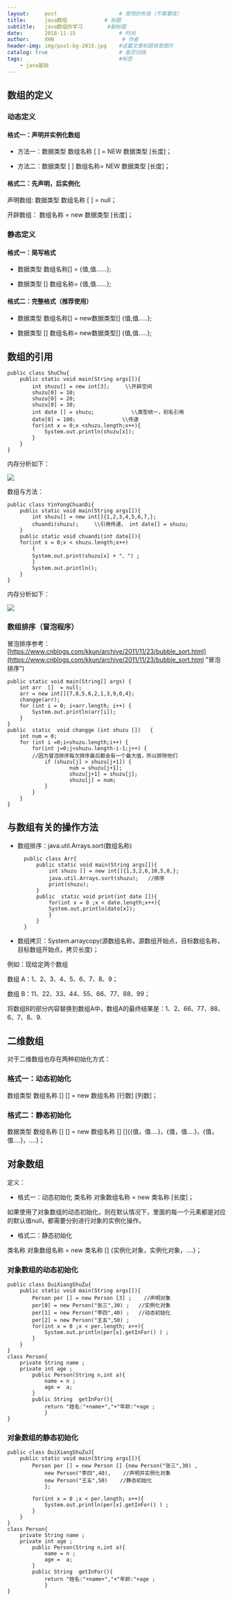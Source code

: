 ```yaml
---
layout:     post                    # 使用的布局（不需要改）
title:      java数组            # 标题 
subtitle:   java数组的学习        #副标题
date:       2018-11-15              # 时间
author:     XHN                      # 作者
header-img: img/post-bg-2015.jpg    #这篇文章标题背景图片
catalog: true                       # 是否归档
tags:                               #标签
    - java基础
---
```



## 数组的定义 ##

### 动态定义 ###
#### 格式一：声明并实例化数组 ####



- 方法一：数据类型 数组名称 [ ] = NEW 数据类型 [长度]；



- 方法二：数据类型 [ ] 数组名称= NEW 数据类型 [长度]；

#### 格式二：先声明，后实例化 ####

声明数组:	数据类型 数组名称 [ ] = null；

开辟数组：	数组名称 = new 数据类型 [长度]；


### 静态定义 ###
#### 格式一：简写格式 ####



- 数据类型 数组名称[] = {值,值……};


- 数据类型 [] 数组名称= {值,值……};

#### 格式二：完整格式（推荐使用） ####



- 数据类型 数组名称[] = new数据类型[] {值,值…..};



- 数据类型 [] 数组名称= new数据类型[] {值,值…..};


## 数组的引用 ##

 
	public class ShuChu{
		public static void main(String args[]){
			int shuzu[] = new int[3];     \\开辟空间
	        shuzu[0] = 10;
	        shuzu[0] = 20;
	        shuzu[0] = 30;
	        int date [] = shuzu;            \\类型统一，别名引用
	        date[0] = 100;               \\传递
			for(int x = 0;x <shuzu.length;x++){
				System.out.println(shuzu[x]);
			}
		}
	}


内存分析如下：

![](https://i.imgur.com/IBykvpc.png)




数组与方法：

	public class YinYongChuanDi{
		public static void main(String args[]){
			int shuzu[] = new int[]{1,2,3,4,5,6,7,};
			chuandi(shuzu);     \\引用传递， int date[] = shuzu;
		}
		public static void chuandi(int date[]){
		for(int x = 0;x < shuzu.length;x++)
			{
			System.out.print(shuzu[x] + "、") ;
			}
			System.out.println();
		}
	}


内存分析如下：

![](https://i.imgur.com/eqNC2Bk.png)


### 数组排序（冒泡程序） ###

冒泡排序参考： [https://www.cnblogs.com/kkun/archive/2011/11/23/bubble_sort.html](https://www.cnblogs.com/kkun/archive/2011/11/23/bubble_sort.html "冒泡排序")

    public static void main(String[] args) {
        int arr  []  = null;
        arr = new int[]{7,8,5,6,2,1,3,9,0,4};
        changge(arr);
        for (int i = 0; i<arr.length; i++) {
            System.out.println(arr[i]);
        }
    }
    public  static  void changge (int shuzu [])   {
        int num = 0;
        for (int i =0;i<shuzu.length;i++) {
            for(int j=0;j<shuzu.length-i-1;j++) {  
			//因为冒泡排序每次排序最后都会有一个最大值，所以排除他们
                if (shuzu[j] > shuzu[j+1]) {
                        num = shuzu[j+1];
                        shuzu[j+1] = shuzu[j];
                        shuzu[j] = num;
                }
            }
        }
    }
 


## 与数组有关的操作方法 ##



- 数组排序：java.util.Arrays.sort(数组名称)


		public class Arr{
			public static void main(String args[]){
				int shuzu [] = new int[]{1,3,2,6,10,5,8,};
				java.util.Arrays.sort(shuzu);   //排序
				print(shuzu);
			}
			public  static void print(int date []){
				for(int x = 0 ;x < date.length;x++){
				System.out.println(date[x]);
				}
			}
		}


- 数组拷贝：System.arraycopy(源数组名称，源数组开始点，目标数组名称，目标数组开始点，拷贝长度)； 



例如：现给定两个数组

数组 A：1、2、3、4、5、6、7、8、9；

数组 B：11、22、33、44、55、66、77、88、99；

将数组B的部分内容替换到数组A中，数组A的最终结果是：1、2、66、77、88、6、7、8、9.


## 二维数组 ##

对于二维数组也存在两种初始化方式：

### 格式一：动态初始化 ###
数组类型 数组名称 [] [] = new 数组名称 [行数] [列数]；
### 格式二：静态初始化 ###
数据类型 数组名称 [] [] = new 数组名称 [] []{{值，值….}，{值，值….}，{值，值….}，….}；


## 对象数组 ##

定义：

- 格式一：动态初始化
类名称 对象数组名称 = new 类名称 [长度]；

如果使用了对象数组的动态初始化，则在默认情况下，里面的每一个元素都是对应的默认值null，都需要分别进行对象的实例化操作。


- 格式二：静态初始化

类名称 对象数组名称 = new 类名称 [] {实例化对象，实例化对象，….}；



### 对象数组的动态初始化 ###

	public class DuiXiangShuZu{
		public static void main(String args[]){
			Person per [] = new Person [3] ;    //声明对象
			per[0] = new Person("张三",30) ;   //实例化对象
			per[1] = new Person("李四",40) ;   //动态初始化
			per[2] = new Person("王五",50) ;
			for(int x = 0 ;x < per.length; x++){
				System.out.println(per[x].getInFor() ) ;
			}
		}
	}
	class Person{
		private String name ;
		private int age ;
			public Person(String n,int a){
				name = n ;
				age =  a;
			}
			public String  getInFor(){
				return "姓名:"+name+","+"年龄:"+age ;
				}
	}


### 对象数组的静态初始化 ###

	public class DuiXiangShuZuJ{
		public static void main(String args[]){
			Person per [] = new Person [] {new Person("张三",30) ,
				new Person("李四",40),    //声明并实例化对象
				new Person("王五",50)    //静态初始化
				};
	
			for(int x = 0 ;x < per.length; x++){
				System.out.println(per[x].getInFor() ) ;
			}
		}
	}
	class Person{
		private String name ;
		private int age ;
			public Person(String n,int a){
				name = n ;
				age =  a;
			}
			public String  getInFor(){
				return "姓名:"+name+","+"年龄:"+age ;
				}
	}
